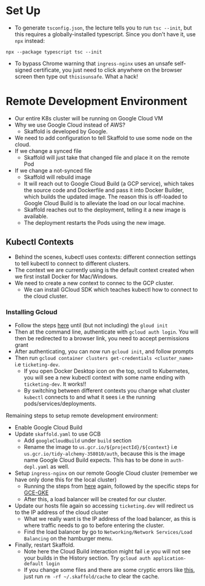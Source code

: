 # Set Up
- To generate `tsconfig.json`, the lecture tells you to run `tsc --init`, but this requires a globally-installed typescript. Since you don't have it, use `npx` instead:
```
npx --package typescript tsc --init
```

- To bypass Chrome warning that `ingress-nginx` uses an unsafe self-signed certificate, you just need to click anywhere on the browser screen
then type out `thisisunsafe`. What a hack!

# Remote Development Environment
- Our entire K8s cluster will be running on Google Cloud VM
- Why we use Google Cloud instead of AWS?
  - Skaffold is developed by Google.
- We need to add configuration to tell Skaffold to use some node on the cloud.
- If we change a synced file
  - Skaffold will just take that changed file and place it on the remote Pod
- If we change a not-synced file
  - Skaffold will rebuild image
  - It will reach out to Google Cloud Build (a GCP service), which takes the source code and Dockerfile and pass it into Docker Builder, which builds the updated image. The reason this is off-loaded to Google Cloud Build is to alleviate the load on our local machine. 
  - Skaffold reaches out to the deployment, telling it a new image is available.
  - The deployment restarts the Pods using the new image.

## Kubectl Contexts
- Behind the scenes, kubectl uses contexts: different connection settings to tell kubectl to connect to different clusters.
- The context we are currently using is the default context created when we first install Docker for Mac/Windows.
- We need to create a new context to connec to the GCP cluster.
  - We can install GCloud SDK which teaches kubectl how to connect to the cloud cluster.

### Installing Gcloud
- Follow the steps [here](https://cloud.google.com/sdk/docs/install-sdk) until (but not including) the `gloud init`
- Then at the command line, authenticate with `gcloud auth login`. You will then be redirected to a browser link, you need to accept permissions grant
- After authenticating, you can now run `gcloud init`, and follow prompts
- Then run `gcloud container clusters get-credentials <cluster_name>` i.e `ticketing-dev`.
  - If you open Docker Desktop icon on the top, scroll to Kubernetes, you will see a new kubectl context with some name ending with `ticketing-dev`. It works!!
  - By switching between different contexts you change what cluster `kubectl` connects to and what it sees i.e the running pods/services/deployments.

Remaining steps to setup remote development environment:
- Enable Google Cloud Build
- Update `skaffold.yaml` to use GCB
  - Add `googleCloudBuild` under `build` section
  - Rename the image to `us.gcr.io/${projectId}/${context}` i.e `us.gcr.io/tidy-alchemy-358010/auth`, because this is the image name Google Cloud Build expects. This has to be done in `auth-depl.yaml` as well.
- Setup `ingress-nginx` on our remote Google Cloud cluster (remember we have only done this for the local cluster)
  - Running the steps from [here](https://kubernetes.github.io/ingress-nginx/deploy/#quick-start) again, followed by
  the specific steps for [GCE-GKE](https://kubernetes.github.io/ingress-nginx/deploy/#gce-gke)
  - After this, a load balancer will be created for our cluster.
- Update our hosts file again so accessing `ticketing.dev` will redirect us to the IP address of the cloud cluster
  - What we really want is the IP address of the load balancer, as this is where traffic needs to go to before entering
  the cluster.
  - Find the load balancer by go to `Networking/Network Services/Load Balancing` on the hamburger menu.
- Finally, restart Skaffold.
  - Note here the Cloud Build interaction might fail i.e you will not see your builds in the History section. Try `gcloud auth application-default login`
  - If you change some files and there are some cryptic errors like [this](https://github.com/GoogleContainerTools/skaffold/issues/7587), just run `rm -rf ~/.skaffold/cache` to clear the cache.


